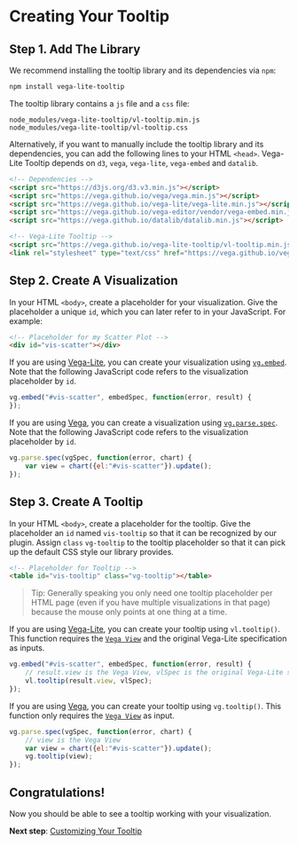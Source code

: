 # Creating Your Tooltip


## Step 1. Add The Library

We recommend installing the tooltip library and its dependencies via `npm`:

```bash
npm install vega-lite-tooltip
```

The tooltip library contains a `js` file and a `css` file:

```
node_modules/vega-lite-tooltip/vl-tooltip.min.js
node_modules/vega-lite-tooltip/vl-tooltip.css
```

Alternatively, if you want to manually include the tooltip library and its dependencies, you can add the following lines to your HTML `<head>`. Vega-Lite Tooltip depends on `d3`, `vega`, `vega-lite`, `vega-embed` and `datalib`.

```html
<!-- Dependencies -->
<script src="https://d3js.org/d3.v3.min.js"></script>
<script src="https://vega.github.io/vega/vega.min.js"></script>
<script src="https://vega.github.io/vega-lite/vega-lite.min.js"></script>
<script src="https://vega.github.io/vega-editor/vendor/vega-embed.min.js"></script>
<script src="https://vega.github.io/datalib/datalib.min.js"></script>

<!-- Vega-Lite Tooltip -->
<script src="https://vega.github.io/vega-lite-tooltip/vl-tooltip.min.js"></script>
<link rel="stylesheet" type="text/css" href="https://vega.github.io/vega-lite-tooltip/vl-tooltip.css">
```


## Step 2. Create A Visualization

In your HTML `<body>`, create a placeholder for your visualization. Give the placeholder a unique `id`, which you can later refer to in your JavaScript. For example:

```html
<!-- Placeholder for my Scatter Plot -->
<div id="vis-scatter"></div>
```

If you are using [Vega-Lite](https://vega.github.io/vega-lite/), you can create your visualization using [`vg.embed`](https://github.com/vega/vega/wiki/Embed-Vega-Web-Components). Note that the following JavaScript code refers to the visualization placeholder by `id`.

```js
vg.embed("#vis-scatter", embedSpec, function(error, result) {
});
```

If you are using [Vega](http://vega.github.io/vega/), you can create a visualization using [`vg.parse.spec`](https://github.com/vega/vega/wiki/Runtime). Note that the following JavaScript code refers to the visualization placeholder by `id`.

```js
vg.parse.spec(vgSpec, function(error, chart) {
    var view = chart({el:"#vis-scatter"}).update();
});
```


## Step 3. Create A Tooltip

In your HTML `<body>`, create a placeholder for the tooltip. Give the placeholder an `id` named `vis-tooltip` so that it can be recognized by our plugin. Assign `class` `vg-tooltip` to the tooltip placeholder so that it can pick up the default CSS style our library provides.

```html
<!-- Placeholder for Tooltip -->
<table id="vis-tooltip" class="vg-tooltip"></table>
```

> Tip: Generally speaking you only need one tooltip placeholder per HTML page (even if you have multiple visualizations in that page) because the mouse only points at one thing at a time.

If you are using [Vega-Lite](https://vega.github.io/vega-lite/), you can create your tooltip using `vl.tooltip()`. This function requires the [`Vega View`](https://github.com/vega/vega/wiki/Runtime#view-component-api) and the original Vega-Lite specification as inputs.

```js
vg.embed("#vis-scatter", embedSpec, function(error, result) {
    // result.view is the Vega View, vlSpec is the original Vega-Lite specification
    vl.tooltip(result.view, vlSpec);
});
```

If you are using [Vega](http://vega.github.io/vega/), you can create your tooltip using `vg.tooltip()`. This function only requires the [`Vega View`](https://github.com/vega/vega/wiki/Runtime#view-component-api) as input.

```js
vg.parse.spec(vgSpec, function(error, chart) {
    // view is the Vega View
    var view = chart({el:"#vis-scatter"}).update();
    vg.tooltip(view);
});
```


## Congratulations!

Now you should be able to see a tooltip working with your visualization.

__Next step__: [Customizing Your Tooltip](customizing_your_tooltip.md)
